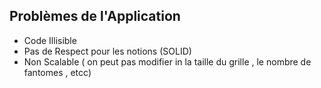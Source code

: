 ## Problèmes de l'Application

- Code Illisible
- Pas de Respect pour les notions (SOLID)
- Non Scalable ( on peut pas modifier in la taille du grille , le nombre de fantomes , etcc)
